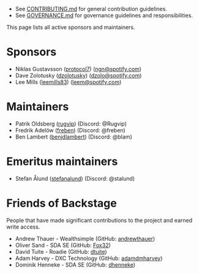 - See [CONTRIBUTING.md](CONTRIBUTING.md) for general contribution guidelines.
- See [GOVERNANCE.md](GOVERNANCE.md) for governance guidelines and responsibilities.

This page lists all active sponsors and maintainers.

# Sponsors

- Niklas Gustavsson ([protocol7](https://github.com/protocol7)) (ngn@spotify.com)
- Dave Zolotusky ([dzolotusky](https://github.com/dzolotusky)) (dzolo@spotify.com)
- Lee Mills ([leemills83](https://github.com/leemills83)) (leem@spotify.com)

# Maintainers

- Patrik Oldsberg ([rugvip](https://github.com/rugvip)) (Discord: @Rugvip)
- Fredrik Adelöw ([freben](https://github.com/freben)) (Discord: @freben)
- Ben Lambert ([benjdlambert](https://github.com/benjdlambert)) (Discord: @blam)

# Emeritus maintainers

- Stefan Ålund ([stefanalund](https://github.com/stefanalund)) (Discord: @stalund)

# Friends of Backstage

People that have made significant contributions to the project and earned write access.

- Andrew Thauer - Wealthsimple (GitHub: [andrewthauer](https://github.com/andrewthauer))
- Oliver Sand - SDA SE (GitHub: [Fox32](https://github.com/Fox32))
- David Tuite - Roadie (GitHub: [dtuite](https://github.com/dtuite))
- Adam Harvey - DXC Technology (GitHub: [adamdmharvey](https://github.com/adamdmharvey))
- Dominik Henneke - SDA SE (GitHub: [dhenneke](https://github.com/dhenneke))

